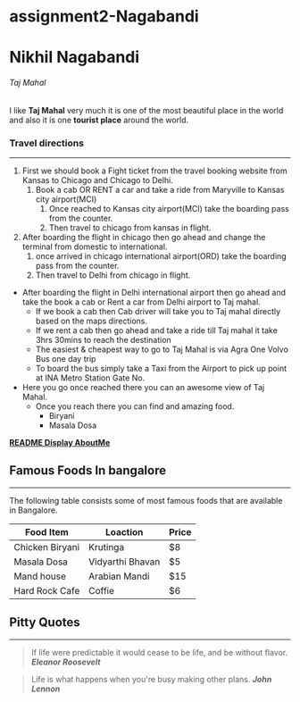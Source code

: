 # assignment2-Nagabandi
# Nikhil Nagabandi
###### Taj Mahal
I like **Taj Mahal** very much it is one of the most beautiful place in the world and also it is one **tourist place** around the world.

### Travel directions

---

1. First we should book a Fight ticket from the travel booking website from Kansas to Chicago and Chicago to Delhi.
    1. Book a cab OR RENT a car and take a ride from Maryville to Kansas city airport(MCI)
        1. Once reached to Kansas city airport(MCI) take the boarding pass from the counter.
        2. Then travel to chicago from kansas in flight.
2. After boarding the flight in chicago then go ahead and change the terminal from domestic to international.
    1. once arrived in chicago international airport(ORD) take the boarding pass from the counter.
    2. Then travel to Delhi from chicago in flight.
* After boarding the flight in Delhi international airport then go ahead and take the book a cab or Rent a car from Delhi airport to Taj mahal.
    * If we book a cab then Cab driver will take you to Taj mahal directly based on the maps directions.
    * If we rent a cab then go ahead and take a ride till Taj mahal it take 3hrs 30mins to reach the destination
    * The easiest & cheapest way to go to Taj Mahal is via Agra One Volvo Bus one day trip
    * To board the bus simply take a Taxi from the Airport to pick up point at INA Metro Station Gate No.
* Here you go once reached there you can an awesome view of Taj Mahal.
    * Once you reach there you can find and amazing food.
        * Biryani
        * Masala Dosa

**[README Display AboutMe](AboutMe.md)**

## Famous Foods In bangalore

---

The following table consists some of most famous foods that are available in Bangalore.

| Food Item | Loaction | Price |
| --- | --- | --- |
| Chicken Biryani | Krutinga | $8 |
| Masala Dosa | Vidyarthi Bhavan | $5 |
| Mand house | Arabian Mandi | $15 |
| Hard Rock Cafe | Coffie | $6 |

## Pitty Quotes

---

> If life were predictable it would cease to be life, and be without flavor. ***Eleanor Roosevelt***

> Life is what happens when you're busy making other plans. ***John Lennon***